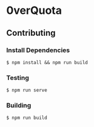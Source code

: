 # 0verQuota

## Contributing
### Install Dependencies
```
$ npm install && npm run build
```

### Testing
```
$ npm run serve
```

### Building
```
$ npm run build
```
